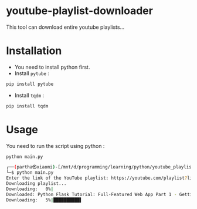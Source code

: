 # youtube-playlist-downloader
This tool can download entire youtube playlists...

# Installation
+ You need to install python first.
+ Install `pytube` :
``` sh
pip install pytube
```
+ Install `tqdm` :
``` sh
pip install tqdm
```

# Usage
You need to run the script using python : 
``` sh
python main.py
```

``` sh
┌──(partha㉿xiaomi)-[/mnt/d/programming/learning/python/youtube_playlist_downloader]
└─$ python main.py
Enter the link of the YouTube playlist: https://youtube.com/playlist?list=PL-osiE80TeTs4UjLw5MM6OjgkjFeUxCYH&si=IbOEny2zMfFICQQp
Downloading playlist...
Downloading:   0%|                                                                                                                                                                                                                                       | 0/21 [00:00<?, ?it/s]
Downloaded: Python Flask Tutorial: Full-Featured Web App Part 1 - Getting Started
Downloading:   5%|██████████▌                                                                                                                                                                                                                    | 1/21 [00:06<02:02,  6.12s/it]


```
